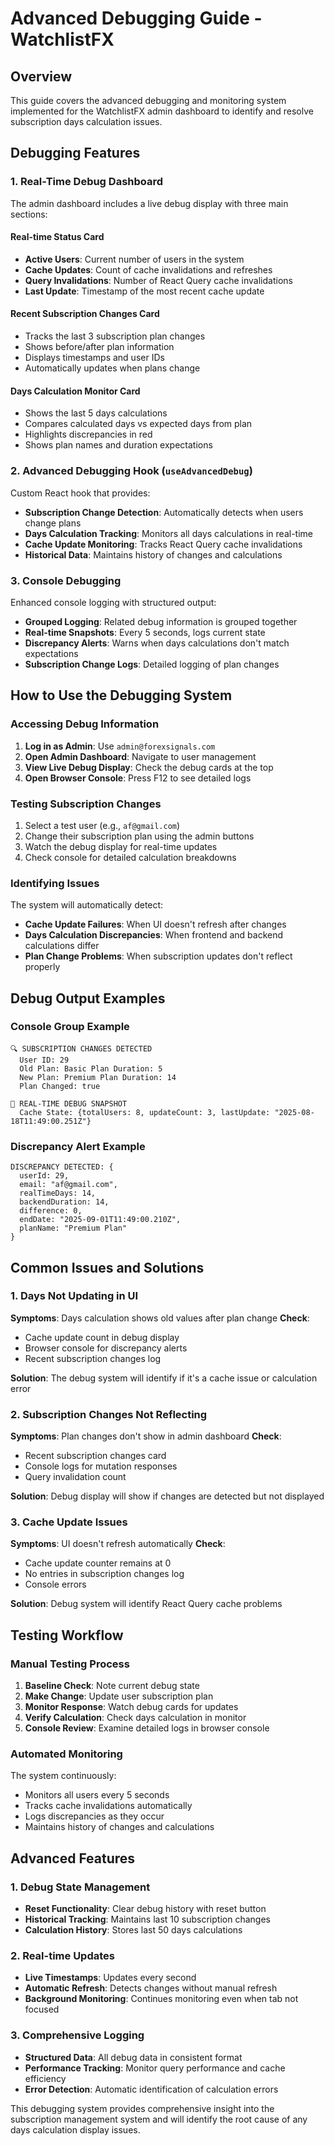 # Advanced Debugging Guide - WatchlistFX

## Overview
This guide covers the advanced debugging and monitoring system implemented for the WatchlistFX admin dashboard to identify and resolve subscription days calculation issues.

## Debugging Features

### 1. Real-Time Debug Dashboard
The admin dashboard includes a live debug display with three main sections:

#### Real-time Status Card
- **Active Users**: Current number of users in the system
- **Cache Updates**: Count of cache invalidations and refreshes
- **Query Invalidations**: Number of React Query cache invalidations
- **Last Update**: Timestamp of the most recent cache update

#### Recent Subscription Changes Card
- Tracks the last 3 subscription plan changes
- Shows before/after plan information
- Displays timestamps and user IDs
- Automatically updates when plans change

#### Days Calculation Monitor Card
- Shows the last 5 days calculations
- Compares calculated days vs expected days from plan
- Highlights discrepancies in red
- Shows plan names and duration expectations

### 2. Advanced Debugging Hook (`useAdvancedDebug`)
Custom React hook that provides:
- **Subscription Change Detection**: Automatically detects when users change plans
- **Days Calculation Tracking**: Monitors all days calculations in real-time
- **Cache Update Monitoring**: Tracks React Query cache invalidations
- **Historical Data**: Maintains history of changes and calculations

### 3. Console Debugging
Enhanced console logging with structured output:
- **Grouped Logging**: Related debug information is grouped together
- **Real-time Snapshots**: Every 5 seconds, logs current state
- **Discrepancy Alerts**: Warns when days calculations don't match expectations
- **Subscription Change Logs**: Detailed logging of plan changes

## How to Use the Debugging System

### Accessing Debug Information
1. **Log in as Admin**: Use `admin@forexsignals.com`
2. **Open Admin Dashboard**: Navigate to user management
3. **View Live Debug Display**: Check the debug cards at the top
4. **Open Browser Console**: Press F12 to see detailed logs

### Testing Subscription Changes
1. Select a test user (e.g., `af@gmail.com`)
2. Change their subscription plan using the admin buttons
3. Watch the debug display for real-time updates
4. Check console for detailed calculation breakdowns

### Identifying Issues
The system will automatically detect:
- **Cache Update Failures**: When UI doesn't refresh after changes
- **Days Calculation Discrepancies**: When frontend and backend calculations differ
- **Plan Change Problems**: When subscription updates don't reflect properly

## Debug Output Examples

### Console Group Example
```
🔍 SUBSCRIPTION CHANGES DETECTED
  User ID: 29
  Old Plan: Basic Plan Duration: 5
  New Plan: Premium Plan Duration: 14
  Plan Changed: true

🔬 REAL-TIME DEBUG SNAPSHOT
  Cache State: {totalUsers: 8, updateCount: 3, lastUpdate: "2025-08-18T11:49:00.251Z"}
```

### Discrepancy Alert Example
```
DISCREPANCY DETECTED: {
  userId: 29,
  email: "af@gmail.com",
  realTimeDays: 14,
  backendDuration: 14,
  difference: 0,
  endDate: "2025-09-01T11:49:00.210Z",
  planName: "Premium Plan"
}
```

## Common Issues and Solutions

### 1. Days Not Updating in UI
**Symptoms**: Days calculation shows old values after plan change
**Check**: 
- Cache update count in debug display
- Browser console for discrepancy alerts
- Recent subscription changes log

**Solution**: The debug system will identify if it's a cache issue or calculation error

### 2. Subscription Changes Not Reflecting
**Symptoms**: Plan changes don't show in admin dashboard
**Check**: 
- Recent subscription changes card
- Console logs for mutation responses
- Query invalidation count

**Solution**: Debug display will show if changes are detected but not displayed

### 3. Cache Update Issues
**Symptoms**: UI doesn't refresh automatically
**Check**: 
- Cache update counter remains at 0
- No entries in subscription changes log
- Console errors

**Solution**: Debug system will identify React Query cache problems

## Testing Workflow

### Manual Testing Process
1. **Baseline Check**: Note current debug state
2. **Make Change**: Update user subscription plan
3. **Monitor Response**: Watch debug cards for updates
4. **Verify Calculation**: Check days calculation in monitor
5. **Console Review**: Examine detailed logs in browser console

### Automated Monitoring
The system continuously:
- Monitors all users every 5 seconds
- Tracks cache invalidations automatically
- Logs discrepancies as they occur
- Maintains history of changes and calculations

## Advanced Features

### 1. Debug State Management
- **Reset Functionality**: Clear debug history with reset button
- **Historical Tracking**: Maintains last 10 subscription changes
- **Calculation History**: Stores last 50 days calculations

### 2. Real-time Updates
- **Live Timestamps**: Updates every second
- **Automatic Refresh**: Detects changes without manual refresh
- **Background Monitoring**: Continues monitoring even when tab not focused

### 3. Comprehensive Logging
- **Structured Data**: All debug data in consistent format
- **Performance Tracking**: Monitor query performance and cache efficiency
- **Error Detection**: Automatic identification of calculation errors

This debugging system provides comprehensive insight into the subscription management system and will identify the root cause of any days calculation display issues.